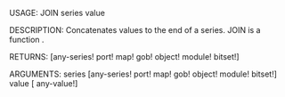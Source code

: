 USAGE:
     JOIN series value 

DESCRIPTION:
     Concatenates values to the end of a series.
     JOIN is a function .

RETURNS: [any-series! port! map! gob! object! module! bitset!]

ARGUMENTS:
    series [any-series! port! map! gob! object! module! bitset!]
    value [<opt> any-value!]

